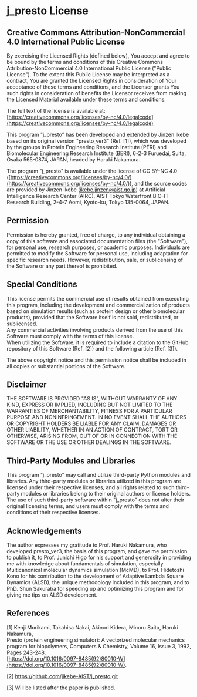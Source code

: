 # j_presto License

## Creative Commons Attribution-NonCommercial 4.0 International Public License

By exercising the Licensed Rights (defined below), You accept and agree to be bound by the terms and conditions of this Creative Commons Attribution-NonCommercial 4.0 International Public License ("Public License"). To the extent this Public License may be interpreted as a contract, You are granted the Licensed Rights in consideration of Your acceptance of these terms and conditions, and the Licensor grants You such rights in consideration of benefits the Licensor receives from making the Licensed Material available under these terms and conditions.

The full text of the license is available at:  
[https://creativecommons.org/licenses/by-nc/4.0/legalcode](https://creativecommons.org/licenses/by-nc/4.0/legalcode)

This program "j_presto" has been developed and extended by Jinzen Ikebe based on its original version "presto_ver3" (Ref. [1]), which was developed by the groups in Protein Engineering Research Institute (PERI) and Biomolecular Engineering Research Institute (BERI), 6-2-3 Furuedai, Suita, Osaka 565-0874, JAPAN, headed by Haruki Nakamura.

The program "j_presto" is available under the license of CC BY-NC 4.0 ([https://creativecommons.org/licenses/by-nc/4.0/](https://creativecommons.org/licenses/by-nc/4.0/)), and the source codes are provided by Jinzen Ikebe (ikebe.jinzen@aist.go.jp) at Artificial Intelligence Research Center (AIRC), AIST Tokyo Waterfront BIO-IT Research Building, 2-4-7 Aomi, Kyoto-ku, Tokyo 135-0064, JAPAN.

## Permission

Permission is hereby granted, free of charge, to any individual obtaining a copy of this software and associated documentation files (the "Software"), for personal use, research purposes, or academic purposes. Individuals are permitted to modify the Software for personal use, including adaptation for specific research needs. However, redistribution, sale, or sublicensing of the Software or any part thereof is prohibited.

## Special Conditions

This license permits the commercial use of results obtained from executing this program, including the development and commercialization of products based on simulation results (such as protein design or other biomolecular products), provided that the Software itself is not sold, redistributed, or sublicensed.  
Any commercial activities involving products derived from the use of this Software must comply with the terms of this license.  
When utilizing the Software, it is required to include a citation to the GitHub repository of this Software (Ref. [2]) and the following article (Ref. [3]).

The above copyright notice and this permission notice shall be included in all copies or substantial portions of the Software.

## Disclaimer

THE SOFTWARE IS PROVIDED "AS IS", WITHOUT WARRANTY OF ANY KIND, EXPRESS OR IMPLIED, INCLUDING BUT NOT LIMITED TO THE WARRANTIES OF MERCHANTABILITY, FITNESS FOR A PARTICULAR PURPOSE AND NONINFRINGEMENT. IN NO EVENT SHALL THE AUTHORS OR COPYRIGHT HOLDERS BE LIABLE FOR ANY CLAIM, DAMAGES OR OTHER LIABILITY, WHETHER IN AN ACTION OF CONTRACT, TORT OR OTHERWISE, ARISING FROM, OUT OF OR IN CONNECTION WITH THE SOFTWARE OR THE USE OR OTHER DEALINGS IN THE SOFTWARE.

## Third-Party Modules and Libraries

This program "j_presto" may call and utilize third-party Python modules and libraries. Any third-party modules or libraries utilized in this program are licensed under their respective licenses, and all rights related to such third-party modules or libraries belong to their original authors or license holders. The use of such third-party software within "j_presto" does not alter their original licensing terms, and users must comply with the terms and conditions of their respective licenses.

## Acknowledgements

The author expresses my gratitude to Prof. Haruki Nakamura, who developed presto_ver3, the basis of this program, and gave me permission to publish it, to Prof. Junichi Higo for his support and generosity in providing me with knowledge about fundamentals of simulation, especially Multicanonical molecular dynamics simulation (McMD), to Prof. Hidetoshi Kono for his contribution to the development of Adaptive Lambda Square Dynamics (ALSD), the unique methodology included in this program, and to PhD. Shun Sakuraba for speeding up and optimizing this program and for giving me tips on ALSD development.

## References

[1] Kenji Morikami, Takahisa Nakai, Akinori Kidera, Minoru Saito, Haruki Nakamura,  
Presto (protein engineering simulator): A vectorized molecular mechanics program for biopolymers, Computers & Chemistry, Volume 16, Issue 3, 1992, Pages 243-248,  
[https://doi.org/10.1016/0097-8485(92)80010-W](https://doi.org/10.1016/0097-8485(92)80010-W).

[2] https://github.com/jikebe-AIST/j_presto.git

[3] Will be listed after the paper is published.

